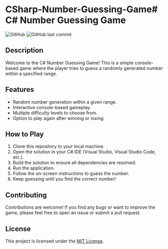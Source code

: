 # CSharp-Number-Guessing-Game# C# Number Guessing Game

![GitHub](https://img.shields.io/github/license/efeturkemir/CSharp-Number-Guessing-Game)
![GitHub last commit](https://img.shields.io/github/last-commit/efeturkemir/CSharp-Number-Guessing-Game)

## Description

Welcome to the C# Number Guessing Game! This is a simple console-based game where the player tries to guess a randomly generated number within a specified range.

## Features

- Random number generation within a given range.
- Interactive console-based gameplay.
- Multiple difficulty levels to choose from.
- Option to play again after winning or losing.

## How to Play

1. Clone this repository to your local machine.
2. Open the solution in your C# IDE (Visual Studio, Visual Studio Code, etc.).
3. Build the solution to ensure all dependencies are resolved.
4. Run the application.
5. Follow the on-screen instructions to guess the number.
6. Keep guessing until you find the correct number!

## Contributing

Contributions are welcome! If you find any bugs or want to improve the game, please feel free to open an issue or submit a pull request.

## License

This project is licensed under the [MIT License](LICENSE).


